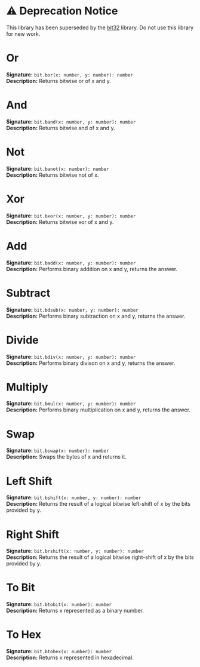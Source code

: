 # ⚠️ Deprecation Notice
This library has been superseded by the [bit32](https://luau-lang.org/library#bit32-library) library. Do not use this library for new work.

# Or
**Signature:** `bit.bor(x: number, y: number): number` <br>
**Description:** Returns bitwise or of x and y. <br>

# And
**Signature:** `bit.band(x: number, y: number): number` <br>
**Description:** Returns bitwise and of x and y. <br>

# Not
**Signature:** `bit.banot(x: number): number` <br>
**Description:** Returns bitwise not of x. <br>

# Xor
**Signature:** `bit.bxor(x: number, y: number): number` <br>
**Description:** Returns bitwise xor of x and y.<br>

# Add
**Signature:** `bit.badd(x: number, y: number): number` <br>
**Description:** Performs binary addition on x and y, returns the answer. <br>

# Subtract
**Signature:** `bit.bdsub(x: number, y: number): number` <br>
**Description:** Performs binary subtraction on x and y, returns the answer. <br>

# Divide
**Signature:** `bit.bdiv(x: number, y: number): number` <br>
**Description:** Performs binary divison on x and y, returns the answer. <br>

# Multiply
**Signature:** `bit.bmul(x: number, y: number): number` <br>
**Description:** Performs binary multiplication on x and y, returns the answer. <br>

# Swap
**Signature:** `bit.bswap(x: number): number` <br>
**Description:** Swaps the bytes of x and returns it. <br>

# Left Shift
**Signature:** `bit.bshift(x: number, y: number): number` <br>
**Description:** Returns the result of a logical bitwise left-shift of x by the bits provided by y. <br>

# Right Shift
**Signature:** `bit.brshift(x: number, y: number): number` <br>
**Description:** Returns the result of a logical bitwise right-shift of x by the bits provided by y. <br>

# To Bit
**Signature:** `bit.btobit(x: number): number` <br>
**Description:** Returns x represented as a binary number. <br>

# To Hex
**Signature:** `bit.btohex(x: number): number` <br>
**Description:** Returns x represented in hexadecimal. <br>

